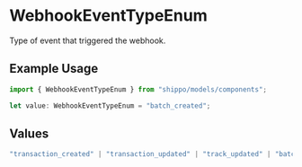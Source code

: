 # WebhookEventTypeEnum

Type of event that triggered the webhook.

## Example Usage

```typescript
import { WebhookEventTypeEnum } from "shippo/models/components";

let value: WebhookEventTypeEnum = "batch_created";
```

## Values

```typescript
"transaction_created" | "transaction_updated" | "track_updated" | "batch_created" | "batch_purchased" | "all"
```